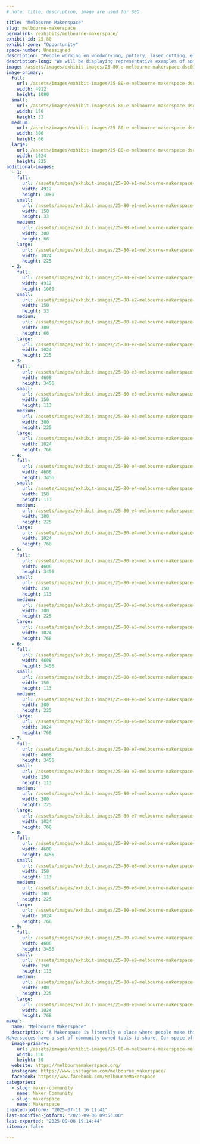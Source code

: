 ```yaml
---
# note: title, description, image are used for SEO

title: "Melbourne Makerspace"
slug: melbourne-makerspace
permalink: /exhibits/melbourne-makerspace/
exhibit-id: 25-80
exhibit-zone: "Opportunity"
space-number: Unassigned
description: "People working on woodworking, pottery, laser cutting, electronics, software, and 3D printing, etc."
description-long: "We will be displaying representative examples of some completed projects provided by some of our members. We will also have a couple of live interactive projects involving cameras with Raspberry Pi computers. There is a video tour of our MakerSpace as well as a Slideshow of various completed projects that are too large to bring to MakerFaire Orlando."
image: /assets/images/exhibit-images/25-80-e-melbourne-makerspace-dsc01424-300x66.JPG
image-primary: 
  full:
    url: /assets/images/exhibit-images/25-80-e-melbourne-makerspace-dsc01424-full.JPG
    width: 4912
    height: 1080
  small:
    url: /assets/images/exhibit-images/25-80-e-melbourne-makerspace-dsc01424-150x33.JPG
    width: 150
    height: 33
  medium:
    url: /assets/images/exhibit-images/25-80-e-melbourne-makerspace-dsc01424-300x66.JPG
    width: 300
    height: 66
  large:
    url: /assets/images/exhibit-images/25-80-e-melbourne-makerspace-dsc01424-1024x225.JPG
    width: 1024
    height: 225
additional-images: 
  - 1:
    full:
      url: /assets/images/exhibit-images/25-80-e1-melbourne-makerspace-dsc01425-full.JPG
      width: 4912
      height: 1080
    small:
      url: /assets/images/exhibit-images/25-80-e1-melbourne-makerspace-dsc01425-150x33.JPG
      width: 150
      height: 33
    medium:
      url: /assets/images/exhibit-images/25-80-e1-melbourne-makerspace-dsc01425-300x66.JPG
      width: 300
      height: 66
    large:
      url: /assets/images/exhibit-images/25-80-e1-melbourne-makerspace-dsc01425-1024x225.JPG
      width: 1024
      height: 225
  - 2:
    full:
      url: /assets/images/exhibit-images/25-80-e2-melbourne-makerspace-dsc01423-full.JPG
      width: 4912
      height: 1080
    small:
      url: /assets/images/exhibit-images/25-80-e2-melbourne-makerspace-dsc01423-150x33.JPG
      width: 150
      height: 33
    medium:
      url: /assets/images/exhibit-images/25-80-e2-melbourne-makerspace-dsc01423-300x66.JPG
      width: 300
      height: 66
    large:
      url: /assets/images/exhibit-images/25-80-e2-melbourne-makerspace-dsc01423-1024x225.JPG
      width: 1024
      height: 225
  - 3:
    full:
      url: /assets/images/exhibit-images/25-80-e3-melbourne-makerspace-dsc01426-full.JPG
      width: 4608
      height: 3456
    small:
      url: /assets/images/exhibit-images/25-80-e3-melbourne-makerspace-dsc01426-150x113.JPG
      width: 150
      height: 113
    medium:
      url: /assets/images/exhibit-images/25-80-e3-melbourne-makerspace-dsc01426-300x225.JPG
      width: 300
      height: 225
    large:
      url: /assets/images/exhibit-images/25-80-e3-melbourne-makerspace-dsc01426-1024x768.JPG
      width: 1024
      height: 768
  - 4:
    full:
      url: /assets/images/exhibit-images/25-80-e4-melbourne-makerspace-dsc01433-full.JPG
      width: 4608
      height: 3456
    small:
      url: /assets/images/exhibit-images/25-80-e4-melbourne-makerspace-dsc01433-150x113.JPG
      width: 150
      height: 113
    medium:
      url: /assets/images/exhibit-images/25-80-e4-melbourne-makerspace-dsc01433-300x225.JPG
      width: 300
      height: 225
    large:
      url: /assets/images/exhibit-images/25-80-e4-melbourne-makerspace-dsc01433-1024x768.JPG
      width: 1024
      height: 768
  - 5:
    full:
      url: /assets/images/exhibit-images/25-80-e5-melbourne-makerspace-dsc01427-full.JPG
      width: 4608
      height: 3456
    small:
      url: /assets/images/exhibit-images/25-80-e5-melbourne-makerspace-dsc01427-150x113.JPG
      width: 150
      height: 113
    medium:
      url: /assets/images/exhibit-images/25-80-e5-melbourne-makerspace-dsc01427-300x225.JPG
      width: 300
      height: 225
    large:
      url: /assets/images/exhibit-images/25-80-e5-melbourne-makerspace-dsc01427-1024x768.JPG
      width: 1024
      height: 768
  - 6:
    full:
      url: /assets/images/exhibit-images/25-80-e6-melbourne-makerspace-dsc01428-full.JPG
      width: 4608
      height: 3456
    small:
      url: /assets/images/exhibit-images/25-80-e6-melbourne-makerspace-dsc01428-150x113.JPG
      width: 150
      height: 113
    medium:
      url: /assets/images/exhibit-images/25-80-e6-melbourne-makerspace-dsc01428-300x225.JPG
      width: 300
      height: 225
    large:
      url: /assets/images/exhibit-images/25-80-e6-melbourne-makerspace-dsc01428-1024x768.JPG
      width: 1024
      height: 768
  - 7:
    full:
      url: /assets/images/exhibit-images/25-80-e7-melbourne-makerspace-dsc01429-full.JPG
      width: 4608
      height: 3456
    small:
      url: /assets/images/exhibit-images/25-80-e7-melbourne-makerspace-dsc01429-150x113.JPG
      width: 150
      height: 113
    medium:
      url: /assets/images/exhibit-images/25-80-e7-melbourne-makerspace-dsc01429-300x225.JPG
      width: 300
      height: 225
    large:
      url: /assets/images/exhibit-images/25-80-e7-melbourne-makerspace-dsc01429-1024x768.JPG
      width: 1024
      height: 768
  - 8:
    full:
      url: /assets/images/exhibit-images/25-80-e8-melbourne-makerspace-dsc01431-full.JPG
      width: 4608
      height: 3456
    small:
      url: /assets/images/exhibit-images/25-80-e8-melbourne-makerspace-dsc01431-150x113.JPG
      width: 150
      height: 113
    medium:
      url: /assets/images/exhibit-images/25-80-e8-melbourne-makerspace-dsc01431-300x225.JPG
      width: 300
      height: 225
    large:
      url: /assets/images/exhibit-images/25-80-e8-melbourne-makerspace-dsc01431-1024x768.JPG
      width: 1024
      height: 768
  - 9:
    full:
      url: /assets/images/exhibit-images/25-80-e9-melbourne-makerspace-dsc01434-full.JPG
      width: 4608
      height: 3456
    small:
      url: /assets/images/exhibit-images/25-80-e9-melbourne-makerspace-dsc01434-150x113.JPG
      width: 150
      height: 113
    medium:
      url: /assets/images/exhibit-images/25-80-e9-melbourne-makerspace-dsc01434-300x225.JPG
      width: 300
      height: 225
    large:
      url: /assets/images/exhibit-images/25-80-e9-melbourne-makerspace-dsc01434-1024x768.JPG
      width: 1024
      height: 768
maker: 
  name: "Melbourne Makerspace"
  description: "A Makerspace is literally a place where people make things. It is a laboratory of sorts for people who are interested in designing things, learning new stuff, and generally being creative!
Makerspaces have a set of community-owned tools to share. Our space offers machine shop tools, woodworking tools, electronics equipment, and other fabrication devices."
  image-primary:
    url: /assets/images/exhibit-images/25-80-m-melbourne-makerspace-melbmakerspacelogo-150x50.jpg
    width: 150
    height: 50
  website: https://melbournemakerspace.org/
  instagram: https://www.instagram.com/melbourne_makerspace/
  facebook: https://www.facebook.com/MelbourneMakerspace
categories: 
  - slug: maker-community
    name: Maker Community
  - slug: makerspace
    name: Makerspace
created-jotform: "2025-07-11 16:11:41"
last-modified-jotform: "2025-09-06 09:53:00"
last-exported: "2025-09-08 19:14:44"
sitemap: false

---
```

